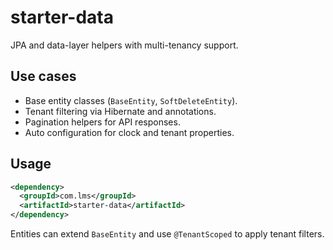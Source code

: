 # starter-data

JPA and data-layer helpers with multi-tenancy support.

## Use cases
- Base entity classes (`BaseEntity`, `SoftDeleteEntity`).
- Tenant filtering via Hibernate and annotations.
- Pagination helpers for API responses.
- Auto configuration for clock and tenant properties.

## Usage
```xml
<dependency>
  <groupId>com.lms</groupId>
  <artifactId>starter-data</artifactId>
</dependency>
```

Entities can extend `BaseEntity` and use `@TenantScoped` to apply tenant filters.
